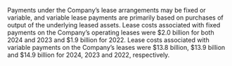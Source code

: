 Payments under the Company’s lease arrangements may be fixed or variable, and variable lease payments are primarily based
on purchases of output of the underlying leased assets. Lease costs associated with fixed payments on the Company’s operating
leases were $2.0 billion for both 2024 and 2023 and $1.9 billion for 2022. Lease costs associated with variable payments on the
Company’s leases were $13.8 billion, $13.9 billion and $14.9 billion for 2024, 2023 and 2022, respectively.